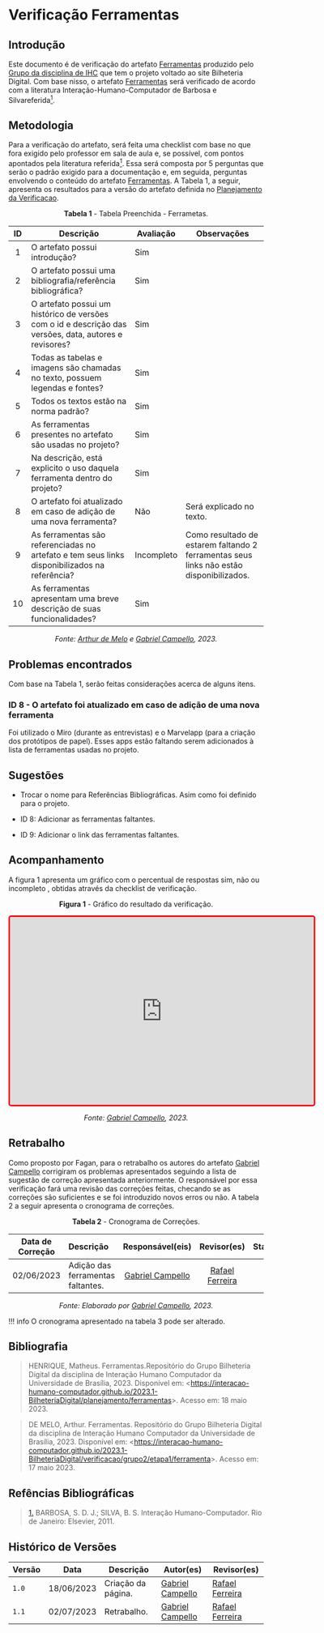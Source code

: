 # Verificação Ferramentas


## Introdução

Este documento é de verificação do artefato [Ferramentas](../../../../planejamento/ferramentas) produzido pelo [Grupo da disciplina de IHC](https://github.com/Interacao-Humano-Computador/2023.1-BilheteriaDigital) que tem o projeto voltado ao site Bilheteria Digital. Com base nisso, o artefato [Ferramentas](../../../../planejamento/ferramentas) será verificado de acordo com a literatura Interação-Humano-Computador de Barbosa e Silvareferida<a id=anchor_1 href="#REF1"><sup>1</sup></a>.

## Metodologia

Para a verificação do artefato, será feita uma checklist com base no que fora exigido pelo professor em sala de aula e, se possível, com pontos apontados pela literatura referida<a id=anchor_1 href="#REF1"><sup>1</sup></a>. Essa será composta por 5 perguntas que serão o padrão exigido para a documentação e, em seguida, perguntas envolvendo o conteúdo do artefato [Ferramentas](../../../../planejamento/ferramentas). A Tabela 1, a seguir, apresenta os resultados para a versão do artefato definida no [Planejamento da Verificacao](../etapa1/planejamento-verificacao-etapa1-grupo.md). 

<center>

**Tabela 1** - Tabela Preenchida - Ferrametas.

| ID  | Descrição                                                                                              | Avaliação | Observações |
| :-: | ------------------------------------------------------------------------------------------------------ | --------- | ----------- |
|  1  | O artefato possui introdução?                                                                          |    Sim       |             |
|  2  | O artefato possui uma bibliografia/referência bibliográfica?   |       Sim          |         |
|  3  | O artefato possui um histórico de versões com o id e descrição das versões, data, autores e revisores?               |     Sim        |             |
|  4  | Todas as tabelas e imagens são chamadas no texto, possuem legendas e fontes?     |    Sim       |             |
|  5  | Todos os textos estão na norma padrão?                                                                 |    Sim       |             |
|  6  |   As ferramentas presentes no artefato são usadas no projeto?        |    Sim       |             |
|  7  |   Na descrição, está explicito o uso daquela ferramenta dentro do projeto?        |      Sim     |             |
|  8  |   O artefato foi atualizado em caso de adição de uma nova ferramenta?        |     Não     |      Será explicado no texto.      |
|  9  |   As ferramentas são referenciadas no artefato e tem seus links disponibilizados na referência?         |       Incompleto    |    Como resultado de estarem faltando 2 ferramentas seus links não estão disponibilizados.         |
| 10  |   As ferramentas apresentam uma breve descrição de suas funcionalidades?        |     Sim      |             |

_Fonte: [Arthur de Melo](https://github.com/arthurmlv) e [Gabriel Campello](https://github.com/G16C), 2023._

</center>

## Problemas encontrados

Com base na Tabela 1, serão feitas considerações acerca de alguns itens.

### ID 8 - O artefato foi atualizado em caso de adição de uma nova ferramenta

Foi utilizado o Miro (durante as entrevistas) e o Marvelapp (para a criação dos protótipos de papel). Esses apps estão faltando serem adicionados à lista de ferramentas usadas no projeto. 

## Sugestões

- Trocar o nome para Referências Bibliográficas. Asim como foi definido para o projeto.

- ID 8: Adicionar as ferramentas faltantes.

- ID 9: Adicionar o link das ferramentas faltantes.

## Acompanhamento

A figura 1 apresenta um gráfico com o percentual de respostas sim, não ou incompleto , obtidas através da checklist de verificação.

<center>

**Figura 1** - Gráfico do resultado da verificação.

<iframe style="border-radius: 5px; border:3px solid red" width="600" height="371" seamless frameborder="0" scrolling="no" src="https://docs.google.com/spreadsheets/d/e/2PACX-1vQedWcQwaw1Jw3snA-jiI2GJLP_oGKFdiV0UKD65QpirDOUB-VAwidFU0jiGCZh9Y0qqa1xBJPMH6wm/pubchart?oid=1742840282&amp;format=interactive"></iframe>

_Fonte: [Gabriel Campello](https://github.com/G16C), 2023._

</center>

## Retrabalho

Como proposto por Fagan, para o retrabalho os autores do artefato [Gabriel Campello](https://github.com/G16C) corrigiram os problemas apresentados seguindo a lista de sugestão de correção apresentada anteriormente. O responsável por essa verificação fará uma revisão das correções feitas, checando se as correções são suficientes e se foi introduzido novos erros ou não. A tabela 2 a seguir apresenta o cronograma de correções.

<center>

**Tabela 2** - Cronograma de Correções.

| Data de Correção | Descrição                           |                 Responsável(eis)                 |                   Revisor(es)                    |  Status   |
| ---------------- | :---------------------------------- | :----------------------------------------------: | :----------------------------------------------: | :-------: |
| 02/06/2023  | Adição das ferramentas faltantes. |   [Gabriel Campello](https://github.com/G16C) | [Rafael Ferreira](https://github.com/RafaelCLG0) | x |

_Fonte: Elaborado por [Gabriel Campello](https://github.com/G16C), 2023._

</center>

!!! info
O cronograma apresentado na tabela 3 pode ser alterado.

## Bibliografia

> HENRIQUE, Matheus. Ferramentas.Repositório do Grupo Bilheteria Digital da disciplina de Interação Humano Computador da Universidade de Brasília, 2023. Disponível em: <<https://interacao-humano-computador.github.io/2023.1-BilheteriaDigital/planejamento/ferramentas>>. Acesso em: 18 maio 2023.

> DE MELO, Arthur. Ferramentas. Repositório do Grupo Bilheteria Digital da disciplina de Interação Humano Computador da Universidade de Brasília, 2023. Disponível em: <<https://interacao-humano-computador.github.io/2023.1-BilheteriaDigital/verificacao/grupo2/etapa1/ferramenta>>. Acesso em: 17 maio 2023.

## Refências Bibliográficas

> <a id="REF1" href="#anchor_1">1.</a> BARBOSA, S. D. J.; SILVA, B. S. Interação Humano-Computador. Rio de Janeiro: Elsevier, 2011.

## Histórico de Versões

| Versão | Data       | Descrição                                                                          | Autor(es)                                        | Revisor(es)                                  |
| ------ | ---------- | ---------------------------------------------------------------------------------- | ------------------------------------------------ | -------------------------------------------- |
| `1.0`  | 18/06/2023 | Criação da página.                                                                 | [Gabriel Campello](https://github.com/G16C) | [Rafael Ferreira](https://github.com/RafaelCLG0) |
| `1.1`  | 02/07/2023 | Retrabalho.                                                                 | [Gabriel Campello](https://github.com/G16C) | [Rafael Ferreira](https://github.com/RafaelCLG0) |